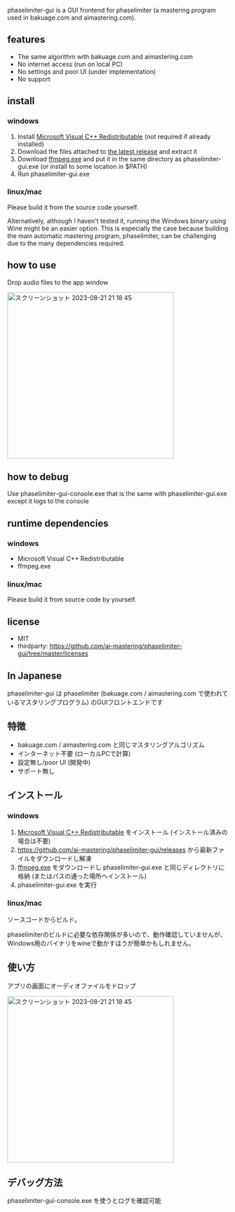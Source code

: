 phaselimiter-gui is a GUI frontend for phaselimiter (a mastering program used in bakuage.com and aimastering.com).

## features

- The same algorithm with bakuage.com and aimastering.com
- No internet access (run on local PC)
- No settings and poor UI (under implementation)
- No support

## install

### windows

1. Install [Microsoft Visual C++ Redistributable](https://learn.microsoft.com/en-us/cpp/windows/latest-supported-vc-redist?view=msvc-170) (not required if already installed)
2. Download the files attached to [the latest release](https://github.com/ai-mastering/phaselimiter-gui/releases) and extract it
3. Download [ffmpeg.exe](https://ffmpeg.org/) and put it in the same directory as phaselimiter-gui.exe (or install to some location in $PATH)
4. Run phaselimiter-gui.exe

### linux/mac

Please build it from the source code yourself.

Alternatively, although I haven't tested it, running the Windows binary using Wine might be an easier option.
This is especially the case because building the main automatic mastering program, phaselimiter, can be challenging due to the many dependencies required.

## how to use

Drop audio files to the app window

<img width="379" alt="スクリーンショット 2023-08-21 21 18 45" src="https://github.com/ai-mastering/phaselimiter-gui/assets/19356869/13e0c3d5-01a5-4acf-aad6-ba92cfb15c69">

## how to debug

Use phaselimiter-gui-console.exe that is the same with phaselimiter-gui.exe except it logs to the console

## runtime dependencies

### windows

- Microsoft Visual C++ Redistributable
- ffmpeg.exe

### linux/mac

Please build it from source code by yourself.

## license

- MIT
- thirdparty: https://github.com/ai-mastering/phaselimiter-gui/tree/master/licenses

## In Japanese

phaselimiter-gui は phaselimiter (bakuage.com / aimastering.com で使われているマスタリングプログラム) のGUIフロントエンドです

## 特徴

- bakuage.com / aimastering.com と同じマスタリングアルゴリズム
- インターネット不要 (ローカルPCで計算)
- 設定無し/poor UI (開発中)
- サポート無し

## インストール

### windows

1. [Microsoft Visual C++ Redistributable](https://learn.microsoft.com/en-us/cpp/windows/latest-supported-vc-redist?view=msvc-170) をインストール (インストール済みの場合は不要)
2. https://github.com/ai-mastering/phaselimiter-gui/releases から最新ファイルをダウンロードし解凍
3. [ffmpeg.exe](https://ffmpeg.org/) をダウンロードし phaselimiter-gui.exe と同じディレクトリに格納 (またはパスの通った場所へインストール)
5. phaselimiter-gui.exe を実行

### linux/mac

ソースコードからビルド。

phaselimiterのビルドに必要な依存関係が多いので、動作確認していませんが、Windows用のバイナリをwineで動かすほうが簡単かもしれません。

## 使い方

アプリの画面にオーディオファイルをドロップ

<img width="379" alt="スクリーンショット 2023-08-21 21 18 45" src="https://github.com/ai-mastering/phaselimiter-gui/assets/19356869/13e0c3d5-01a5-4acf-aad6-ba92cfb15c69">

## デバッグ方法

phaselimiter-gui-console.exe を使うとログを確認可能
